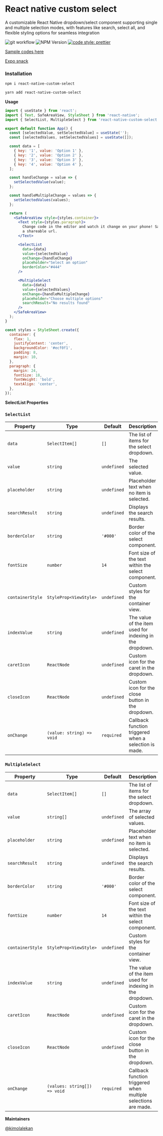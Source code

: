 # React native custom select

A customizable React Native dropdown/select component supporting single and multiple selection modes, with features like search, select all, and flexible styling options for seamless integration

![git workflow](https://github.com/weissthorn/weiss/actions/workflows/main.yml/badge.svg?branch=main)
![NPM Version](https://img.shields.io/npm/v/react-native-custom-select)
[![code style: prettier](https://img.shields.io/badge/code_style-prettier-ff69b4.svg?style=flat-square)](https://github.com/prettier/prettier)

[Sample codes here](/samples)

[Expo snack](https://snack.expo.dev/@geek_lekan/react-native-custom-select-example)

### Installation

```sh
npm i react-native-custom-select
```

```sh
yarn add react-native-custom-select
```

**Usage**

```jsx
import { useState } from 'react';
import { Text, SafeAreaView, StyleSheet } from 'react-native';
import { SelectList, MultipleSelect } from 'react-native-custom-select';

export default function App() {
  const [selectedValue, setSelectedValue] = useState('');
  const [selectedValues, setSelectedValues] = useState([]);

  const data = [
    { key: '1', value: 'Option 1' },
    { key: '2', value: 'Option 2' },
    { key: '3', value: 'Option 3' },
    { key: '4', value: 'Option 4' },
  ];

  const handleChange = value => {
    setSelectedValue(value);
  };

  const handleMultipleChange = values => {
    setSelectedValues(values);
  };

  return (
    <SafeAreaView style={styles.container}>
      <Text style={styles.paragraph}>
        Change code in the editor and watch it change on your phone! Save to get
        a shareable url.
      </Text>

      <SelectList
        data={data}
        value={selectedValue}
        onChange={handleChange}
        placeholder="Select an option"
        borderColor="#444"
      />

      <MultipleSelect
        data={data}
        value={selectedValues}
        onChange={handleMultipleChange}
        placeholder="Choose multiple options"
        searchResult="No results found"
      />
    </SafeAreaView>
  );
}

const styles = StyleSheet.create({
  container: {
    flex: 1,
    justifyContent: 'center',
    backgroundColor: '#ecf0f1',
    padding: 8,
    margin: 10,
  },
  paragraph: {
    margin: 24,
    fontSize: 18,
    fontWeight: 'bold',
    textAlign: 'center',
  },
});
```

**SelectList Properties**

### `SelectList`

| **Property**     | **Type**                  | **Default** | **Description**                                          |
| ---------------- | ------------------------- | ----------- | -------------------------------------------------------- |
| `data`           | `SelectItem[]`            | `[]`        | The list of items for the select dropdown.               |
| `value`          | `string`                  | `undefined` | The selected value.                                      |
| `placeholder`    | `string`                  | `undefined` | Placeholder text when no item is selected.               |
| `searchResult`   | `string`                  | `undefined` | Displays the search results.                             |
| `borderColor`    | `string`                  | `'#000'`    | Border color of the select component.                    |
| `fontSize`       | `number`                  | `14`        | Font size of the text within the select component.       |
| `containerStyle` | `StyleProp<ViewStyle>`    | `undefined` | Custom styles for the container view.                    |
| `indexValue`     | `string`                  | `undefined` | The value of the item used for indexing in the dropdown. |
| `caretIcon`      | `ReactNode`               | `undefined` | Custom icon for the caret in the dropdown.               |
| `closeIcon`      | `ReactNode`               | `undefined` | Custom icon for the close button in the dropdown.        |
| `onChange`       | `(value: string) => void` | `required`  | Callback function triggered when a selection is made.    |

### `MultipleSelect`

| **Property**     | **Type**                     | **Default** | **Description**                                                |
| ---------------- | ---------------------------- | ----------- | -------------------------------------------------------------- |
| `data`           | `SelectItem[]`               | `[]`        | The list of items for the select dropdown.                     |
| `value`          | `string[]`                   | `undefined` | The array of selected values.                                  |
| `placeholder`    | `string`                     | `undefined` | Placeholder text when no item is selected.                     |
| `searchResult`   | `string`                     | `undefined` | Displays the search results.                                   |
| `borderColor`    | `string`                     | `'#000'`    | Border color of the select component.                          |
| `fontSize`       | `number`                     | `14`        | Font size of the text within the select component.             |
| `containerStyle` | `StyleProp<ViewStyle>`       | `undefined` | Custom styles for the container view.                          |
| `indexValue`     | `string`                     | `undefined` | The value of the item used for indexing in the dropdown.       |
| `caretIcon`      | `ReactNode`                  | `undefined` | Custom icon for the caret in the dropdown.                     |
| `closeIcon`      | `ReactNode`                  | `undefined` | Custom icon for the close button in the dropdown.              |
| `onChange`       | `(values: string[]) => void` | `required`  | Callback function triggered when multiple selections are made. |

**Maintainers**

[@kimolalekan](https://github.com/kimolalekan)

